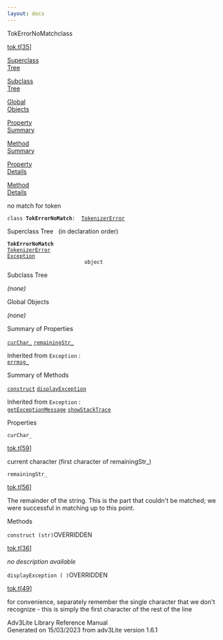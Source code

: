```yaml
---
layout: docs
---
```

<span class="title">TokErrorNoMatch</span><span class="type">class</span>

[tok.t](../file/tok.t.html)\[[35](../source/tok.t.html#35)\]

[Superclass  
Tree](#_SuperClassTree_)

[Subclass  
Tree](#_SubClassTree_)

[Global  
Objects](#_ObjectSummary_)

[Property  
Summary](#_PropSummary_)

[Method  
Summary](#_MethodSummary_)

[Property  
Details](#_Properties_)

[Method  
Details](#_Methods_)



no match for token

`class `**`TokErrorNoMatch`**` :   `[`TokenizerError`](../object/TokenizerError.html)



<span id="_SuperClassTree_"></span>



<span class="hdln">Superclass Tree</span>   (in declaration order)



**`TokErrorNoMatch`**  
[`TokenizerError`](../object/TokenizerError.html)  
[`Exception`](../object/Exception.html)  
`                         object`  
<span id="_SubClassTree_"></span>



<span class="hdln">Subclass Tree</span>  



*(none)* <span id="_ObjectSummary_"></span>



<span class="hdln">Global Objects</span>  



*(none)* <span id="_PropSummary_"></span>



<span class="hdln">Summary of Properties</span>  



[`curChar_`](#curChar_) [`remainingStr_`](#remainingStr_)



Inherited from `Exception` :  
[`errmsg_`](../object/Exception.html#errmsg_)

<span id="_MethodSummary_"></span>



<span class="hdln">Summary of Methods</span>  



[`construct`](#construct) [`displayException`](#displayException)



Inherited from `Exception` :  
[`getExceptionMessage`](../object/Exception.html#getExceptionMessage) [`showStackTrace`](../object/Exception.html#showStackTrace)

<span id="_Properties_"></span>



<span class="hdln">Properties</span>  



<span id="curChar_"></span>

`curChar_`

[tok.t](../file/tok.t.html)\[[59](../source/tok.t.html#59)\]



current character (first character of remainingStr\_)



<span id="remainingStr_"></span>

`remainingStr_`

[tok.t](../file/tok.t.html)\[[56](../source/tok.t.html#56)\]



The remainder of the string. This is the part that couldn't be matched;
we were successful in matching up to this point.



<span id="_Methods_"></span>



<span class="hdln">Methods</span>  



<span id="construct"></span>

`construct (str)`<span class="rem">OVERRIDDEN</span>

[tok.t](../file/tok.t.html)\[[36](../source/tok.t.html#36)\]



*no description available*



<span id="displayException"></span>

`displayException ( )`<span class="rem">OVERRIDDEN</span>

[tok.t](../file/tok.t.html)\[[49](../source/tok.t.html#49)\]



for convenience, separately remember the single character that we don't
recognize - this is simply the first character of the rest of the line





Adv3Lite Library Reference Manual  
Generated on 15/03/2023 from adv3Lite version 1.6.1


